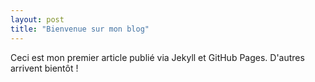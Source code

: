 ```yaml
---
layout: post
title: "Bienvenue sur mon blog"
---
```


Ceci est mon premier article publié via Jekyll et GitHub Pages. D'autres arrivent bientôt !